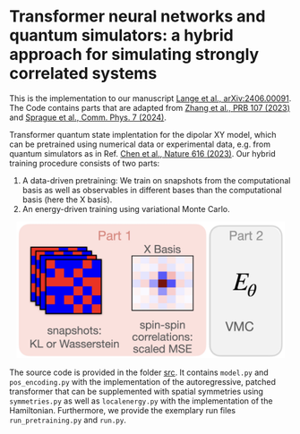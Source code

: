 # Transformer neural networks and quantum simulators: a hybrid approach for simulating strongly correlated systems

This is the implementation to our manuscript [Lange et al., arXiv:2406.00091](https://arxiv.org/abs/2406.00091). The Code contains parts that are adapted from [Zhang et al., PRB 107 (2023)](https://journals.aps.org/prb/abstract/10.1103/PhysRevB.107.075147) and [Sprague et al., Comm. Phys. 7 (2024)](https://www.nature.com/articles/s42005-024-01584-y).

Transformer quantum state implentation for the dipolar XY model, which can be pretrained using numerical data or experimental data, e.g. from quantum simulators as in Ref.  [Chen et al., Nature 616 (2023)](https://www.nature.com/articles/s41586-023-05859-2). Our hybrid training procedure consists of two parts: 

1. A data-driven pretraining: We train on snapshots from the computational basis as well as observables in different bases than the computational basis (here the X basis).
2. An energy-driven training using variational Monte Carlo.

<div align="center">
    <img width="479" alt="Momentum_git" src="https://github.com/HannahLange/HybridTransformer/blob/main/HybridTraining.jpg">
</div>

The source code is provided in the folder [src](https://github.com/HannahLange/HybridTransformer/tree/main/src). It contains `model.py` and `pos_encoding.py` with the implementation of the autoregressive, patched transformer that can be supplemented with spatial symmetries using `symmetries.py` as well as `localenergy.py` with the implementation of the Hamiltonian. Furthermore, we provide the exemplary run files `run_pretraining.py` and `run.py`.
